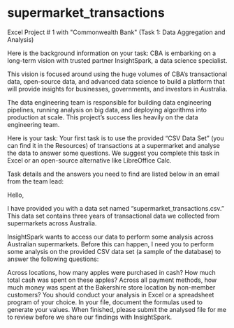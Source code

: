 # supermarket_transactions
Excel Project # 1 with "Commonwealth Bank" (Task 1: Data Aggregation and Analysis)

Here is the background information on your task:
CBA is embarking on a long-term vision with trusted partner InsightSpark, a data science specialist.

This vision is focused around using the huge volumes of CBA’s transactional data, open-source data, and advanced data science to build a platform that will provide insights for businesses, governments, and investors in Australia.

The data engineering team is responsible for building data engineering pipelines, running analysis on big data, and deploying algorithms into production at scale. This project’s success lies heavily on the data engineering team.

Here is your task: 
Your first task is to use the provided “CSV Data Set” (you can find it in the Resources) of transactions at a supermarket and analyse the data to answer some questions. We suggest you complete this task in Excel or an open-source alternative like LibreOffice Calc.

Task details and the answers you need to find are listed below in an email from the team lead:

Hello,

I have provided you with a data set named “supermarket_transactions.csv.” This data set contains three years of transactional data we collected from supermarkets across Australia. 

InsightSpark wants to access our data to perform some analysis across Australian supermarkets. Before this can happen, I need you to perform some analysis on the provided CSV data set (a sample of the database) to answer the following questions:

Across locations, how many apples were purchased in cash?
How much total cash was spent on these apples?
Across all payment methods, how much money was spent at the Bakershire store location by non-member customers?
You should conduct your analysis in Excel or a spreadsheet program of your choice. In your file, document the formulas used to generate your values. When finished, please submit the analysed file for me to review before we share our findings with InsightSpark.
